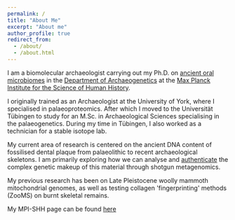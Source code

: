 ```yaml
---
permalink: /
title: "About Me"
excerpt: "About me"
author_profile: true
redirect_from:
  - /about/
  - /about.html
---
```


I am a biomolecular archaeologist carrying out my Ph.D. on [ancient oral microbiomes](http://www.shh.mpg.de/348251/Evolution-and-Ecology-of-the-Human-Oral-Microbiome) in the [Department of Archaeogenetics](http://www.shh.mpg.de/28671/research_outline) at the [Max Planck Institute for the Science of Human History](http://www.shh.mpg.de/en).

I originally trained as an Archaeologist at the University of York, where I specialised in palaeoproteomics. After which I moved to the Universität Tübingen to study for an M.Sc. in Archaeological Sciences specialising in the palaeogenetics. During my time in Tübingen, I also worked as a technician for a stable isotope lab.

My current area of research is centered on the ancient DNA content of fossilised dental plaque from palaeolithic to recent archaeological skeletons. I am primarily exploring how we can analyse and [authenticate](http://www.jafy.eu/publication/2017-04-17-robust-framework-microbial-archaeology) the complex genetic makeup of this material through shotgun metagenomics.

My previous research has been on Late Pleistocene woolly mammoth mitochondrial genomes, as well as testing collagen 'fingerprinting' methods (ZooMS) on burnt skeletal remains.

My MPI-SHH page can be found [here]("http://www.shh.mpg.de/employees/45083/25522")
